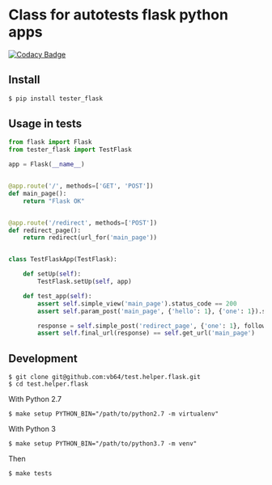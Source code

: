 # Class for autotests flask python apps
[![Codacy Badge](https://app.codacy.com/project/badge/Grade/7b91398bad9f4f3db99b727f3b225d6b)](https://app.codacy.com/gh/vb64/test.helper.flask/dashboard?utm_source=gh&utm_medium=referral&utm_content=&utm_campaign=Badge_grade)

## Install
```bash
$ pip install tester_flask
```

## Usage in tests

```python
from flask import Flask
from tester_flask import TestFlask

app = Flask(__name__)


@app.route('/', methods=['GET', 'POST'])
def main_page():
    return "Flask OK"


@app.route('/redirect', methods=['POST'])
def redirect_page():
    return redirect(url_for('main_page'))


class TestFlaskApp(TestFlask):

    def setUp(self):
        TestFlask.setUp(self, app)

    def test_app(self):
        assert self.simple_view('main_page').status_code == 200
        assert self.param_post('main_page', {'hello': 1}, {'one': 1}).status_code == 200

        response = self.simple_post('redirect_page', {'one': 1}, follow=False)
        assert self.final_url(response) == self.get_url('main_page')

```

## Development
```
$ git clone git@github.com:vb64/test.helper.flask.git
$ cd test.helper.flask
```

With Python 2.7
```
$ make setup PYTHON_BIN="/path/to/python2.7 -m virtualenv"
```

With Python 3
```
$ make setup PYTHON_BIN="/path/to/python3.7 -m venv"
```

Then
```
$ make tests
```
